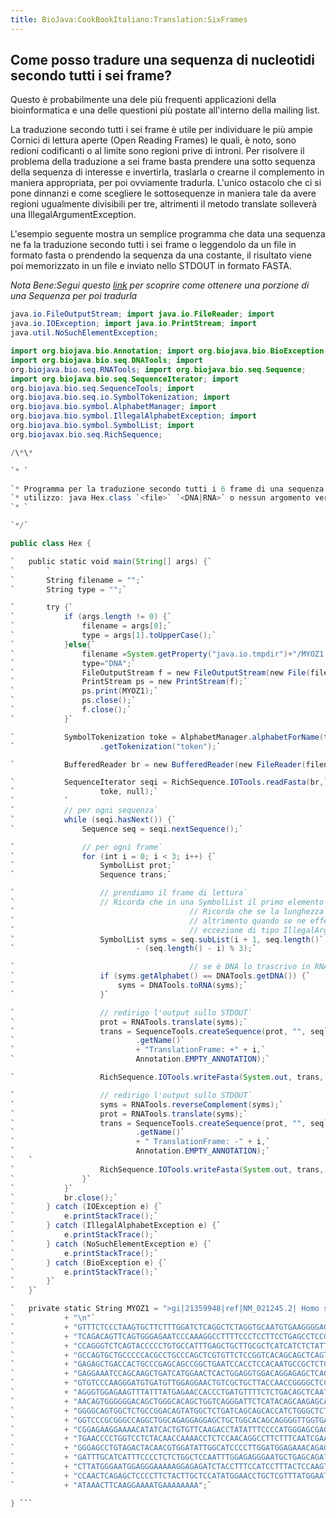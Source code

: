 ```yaml
---
title: BioJava:CookBookItaliano:Translation:SixFrames
---
```


Come posso tradure una sequenza di nucleotidi secondo tutti i sei frame?
------------------------------------------------------------------------

Questo è probabilmente una dele più frequenti applicazioni della
bioinformatica e una delle questioni più postate all'interno della
mailing list.

La traduzione secondo tutti i sei frame è utile per individuare le più
ampie Cornici di lettura aperte (Open Reading Frames) le quali, è noto,
sono redioni codificanti o al limite sono regioni prive di introni. Per
risolvere il problema della traduzione a sei frame basta prendere una
sotto sequenza della sequenza di interesse e invertirla, traslarla o
crearne il complemento in maniera appropriata, per poi ovviamente
tradurla. L'unico ostacolo che ci si pone dinnanzi e come scegliere le
sottosequenze in maniera tale da avere regioni ugualmente divisibili per
tre, altrimenti il metodo translate solleverà una
IllegalArgumentException.

L'esempio seguente mostra un semplice programma che data una sequenza ne
fa la traduzione secondo tutti i sei frame o leggendolo da un file in
formato fasta o prendendo la sequenza da una costante, il risultato
viene poi memorizzato in un file e inviato nello STDOUT in formato
FASTA.

*Nota Bene:Segui questo
[link](Biojava:CookBookItaliano:Sequence:SubSequence "wikilink") per
scoprire come ottenere una porzione di una Sequenza per poi tradurla*

```java import java.io.BufferedReader; import java.io.File; import
java.io.FileOutputStream; import java.io.FileReader; import
java.io.IOException; import java.io.PrintStream; import
java.util.NoSuchElementException;

import org.biojava.bio.Annotation; import org.biojava.bio.BioException;
import org.biojava.bio.seq.DNATools; import
org.biojava.bio.seq.RNATools; import org.biojava.bio.seq.Sequence;
import org.biojava.bio.seq.SequenceIterator; import
org.biojava.bio.seq.SequenceTools; import
org.biojava.bio.seq.io.SymbolTokenization; import
org.biojava.bio.symbol.AlphabetManager; import
org.biojava.bio.symbol.IllegalAlphabetException; import
org.biojava.bio.symbol.SymbolList; import
org.biojavax.bio.seq.RichSequence;

/\*\*

`* `

`* Programma per la traduzione secondo tutti i 6 frame di una sequenza di nucleotidi`  
`* utilizzo: java Hex.class `<file>` `<DNA|RNA>` o nessun argomento verranno utilizzati dei parametri standard`  
`* `

`*/`

public class Hex {

`   public static void main(String[] args) {`  
`       `  
`       String filename = "";`  
`       String type = "";`

`       try {`  
`           if (args.length != 0) {`  
`               filename = args[0];`  
`               type = args[1].toUpperCase();`  
`           }else{`  
`               filename =System.getProperty("java.io.tmpdir")+"/MYOZ1.fasta";`  
`               type="DNA";`  
`               FileOutputStream f = new FileOutputStream(new File(filename));  `  
`               PrintStream ps = new PrintStream(f);`  
`               ps.print(MYOZ1);`  
`               ps.close();`  
`               f.close();`  
`           }`

`           SymbolTokenization toke = AlphabetManager.alphabetForName(type)`  
`                   .getTokenization("token");`

`           BufferedReader br = new BufferedReader(new FileReader(filename));`

`           SequenceIterator seqi = RichSequence.IOTools.readFasta(br,`  
`                   toke, null);`  
`           `  
`           // per ogni sequenza`  
`           while (seqi.hasNext()) {`  
`               Sequence seq = seqi.nextSequence();`

`               // per ogni frame`  
`               for (int i = 0; i < 3; i++) {`  
`                   SymbolList prot;`  
`                   Sequence trans;`

`                   // prendiamo il frame di lettura`  
`                   // Ricorda che in una SymbolList il primo elemento ha indice 1`  
`                                       // Ricorda che se la lunghezza della lista non è divisibile per 3`  
`                                       // altrimento quando se ne effettua la traduzione verrà sollevata una`  
`                                       // eccezione di tipo IllegalArgumentException `  
`                   SymbolList syms = seq.subList(i + 1, seq.length()`  
`                           - (seq.length() - i) % 3);`

`                                       // se è DNA lo trascrivo in RNA`  
`                   if (syms.getAlphabet() == DNATools.getDNA()) {`  
`                       syms = DNATools.toRNA(syms);`  
`                   }`

`                   // redirigo l'output sullo STDOUT`  
`                   prot = RNATools.translate(syms);`  
`                   trans = SequenceTools.createSequence(prot, "", seq`  
`                           .getName()`  
`                           + "TranslationFrame: +" + i,`  
`                           Annotation.EMPTY_ANNOTATION);`

`                   RichSequence.IOTools.writeFasta(System.out, trans, null);`

`                   // redirigo l'output sullo STDOUT`  
`                   syms = RNATools.reverseComplement(syms);`  
`                   prot = RNATools.translate(syms);`  
`                   trans = SequenceTools.createSequence(prot, "", seq`  
`                           .getName()`  
`                           + " TranslationFrame: -" + i,`  
`                           Annotation.EMPTY_ANNOTATION);`  
`   `  
`                   RichSequence.IOTools.writeFasta(System.out, trans, null);`  
`               }`  
`           }`  
`           br.close();`  
`       } catch (IOException e) {`  
`           e.printStackTrace();`  
`       } catch (IllegalAlphabetException e) {`  
`           e.printStackTrace();`  
`       } catch (NoSuchElementException e) {`  
`           e.printStackTrace();`  
`       } catch (BioException e) {`  
`           e.printStackTrace();`  
`       }`  
`   }`

`   private static String MYOZ1 = ">gi|21359948|ref|NM_021245.2| Homo sapiens myozenin 1 (MYOZ1), mRNA "`  
`           + "\n"`  
`           + "GTTTCTCCCTAAGTGCTTCTTTGGATCTCAGGCTCTAGGTGCAATGTGAAGGGGAGTCCCTGGGCAGACTGATCCCTGGC"`  
`           + "TCAGACAGTTCAGTGGGAGAATCCCAAAGGCCTTTTCCCTCCTTCCTGAGCCTCCGGGCAAGGAGGGAGGGATCTTGGTT"`  
`           + "CCAGGGTCTCAGTACCCCCTGTGCCATTTGAGCTGCTTGCGCTCATCATCTCTATTAATAACCAACTTCCCTCCCCCACT"`  
`           + "GCCAGTGCTGCCCCCACGCCTGCCCAGCTCGTGTTCTCCGGTCACAGCAGCTCAGTCCTCCAAAGCTGCTGGACCCCAGG"`  
`           + "GAGAGCTGACCACTGCCCGAGCAGCCGGCTGAATCCACCTCCACAATGCCGCTCTCAGGAACCCCGGCCCCTAATAAGAA"`  
`           + "GAGGAAATCCAGCAAGCTGATCATGGAACTCACTGGAGGTGGACAGGAGAGCTCAGGCTTGAACCTGGGCAAAAAGATCA"`  
`           + "GTGTCCCAAGGGATGTGATGTTGGAGGAACTGTCGCTGCTTACCAACCGGGGCTCCAAGATGTTCAAACTGCGGCAGATG"`  
`           + "AGGGTGGAGAAGTTTATTTATGAGAACCACCCTGATGTTTTCTCTGACAGCTCAATGGATCACTTCCAGAAGTTCCTTCC"`  
`           + "AACAGTGGGGGGACAGCTGGGCACAGCTGGTCAGGGATTCTCATACAGCAAGAGCAACGGCAGAGGCGGCAGCCAGGCAG"`  
`           + "GGGGCAGTGGCTCTGCCGGACAGTATGGCTCTGATCAGCAGCACCATCTGGGCTCTGGGTCTGGAGCTGGGGGTACAGGT"`  
`           + "GGTCCCGCGGGCCAGGCTGGCAGAGGAGGAGCTGCTGGCACAGCAGGGGTTGGTGAGACAGGATCAGGAGACCAGGCAGG"`  
`           + "CGGAGAAGGAAAACATATCACTGTGTTCAAGACCTATATTTCCCCATGGGAGCGAGCCATGGGGGTTGACCCCCAGCAAA"`  
`           + "TGAACCCCTGGTCCTCTACAACCAAAACCTCTCCAACAGGCCTTCTTTCAATCGAACCCCTATTCCCTGGCTGAGCTCTG"`  
`           + "GGGAGCCTGTAGACTACAACGTGGATATTGGCATCCCCTTGGATGGAGAAACAGAGGAGCTGTGAGGTGTTTCCTCCTCT"`  
`           + "GATTTGCATCATTTCCCCTCTCTGGCTCCAATTTGGAGAGGGAATGCTGAGCAGATAGCCCCCATTGTTAATCCAGTATC"`  
`           + "CTTATGGGAATGGAGGGAAAAAGGAGAGATCTACCTTTCCATCCTTTACTCCAAGTCCCCACTCCACGCATCCTTCCTCA"`  
`           + "CCAACTCAGAGCTCCCCTTCTACTTGCTCCATATGGAACCTGCTCGTTTATGGAATTTGCTCTGCCACCAGTAACAGTCA"`  
`           + "ATAAACTTCAAGGAAAATGAAAAAAAA";`

} ```
